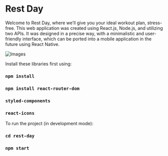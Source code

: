 # Rest Day
Welcome to Rest Day, where we’ll give you your ideal workout plan, stress-free. This web application was created using React.js, Node.js, and utilizing two APIs. It was designed in a precise way, with a minimalistic and user-friendly interface, which can be ported into a mobile application in the future using React Native.

![Images](https://media.giphy.com/media/7M6aCNT9OUAxt1ydUx/giphy.gif)


Install these libraries first using:
### `npm install`
### `npm install react-router-dom`
### `styled-components`
### `react-icons`

To run the project (in development mode):
### `cd rest-day`
### `npm start`
